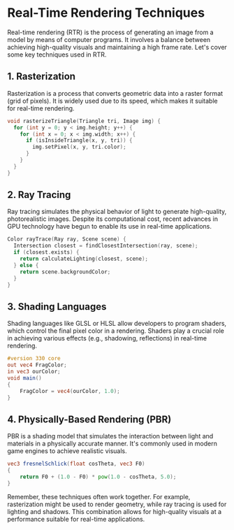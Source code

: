 # Real-Time Rendering Techniques

Real-time rendering (RTR) is the process of generating an image from a model by means of computer programs. It involves a balance between achieving high-quality visuals and maintaining a high frame rate. Let's cover some key techniques used in RTR.

## 1. Rasterization

Rasterization is a process that converts geometric data into a raster format (grid of pixels). It is widely used due to its speed, which makes it suitable for real-time rendering.

```cpp
void rasterizeTriangle(Triangle tri, Image img) {
  for (int y = 0; y < img.height; y++) {
    for (int x = 0; x < img.width; x++) {
      if (isInsideTriangle(x, y, tri)) {
        img.setPixel(x, y, tri.color);
      }
    }
  }
}
```

## 2. Ray Tracing

Ray tracing simulates the physical behavior of light to generate high-quality, photorealistic images. Despite its computational cost, recent advances in GPU technology have begun to enable its use in real-time applications.

```cpp
Color rayTrace(Ray ray, Scene scene) {
  Intersection closest = findClosestIntersection(ray, scene);
  if (closest.exists) {
    return calculateLighting(closest, scene);
  } else {
    return scene.backgroundColor;
  }
}
```

## 3. Shading Languages

Shading languages like GLSL or HLSL allow developers to program shaders, which control the final pixel color in a rendering. Shaders play a crucial role in achieving various effects (e.g., shadowing, reflections) in real-time rendering.

```glsl
#version 330 core
out vec4 FragColor;
in vec3 ourColor;
void main()
{
    FragColor = vec4(ourColor, 1.0);
}
```

## 4. Physically-Based Rendering (PBR)

PBR is a shading model that simulates the interaction between light and materials in a physically accurate manner. It's commonly used in modern game engines to achieve realistic visuals.

```glsl
vec3 fresnelSchlick(float cosTheta, vec3 F0)
{
    return F0 + (1.0 - F0) * pow(1.0 - cosTheta, 5.0);
}
```

Remember, these techniques often work together. For example, rasterization might be used to render geometry, while ray tracing is used for lighting and shadows. This combination allows for high-quality visuals at a performance suitable for real-time applications.
